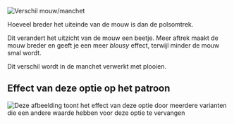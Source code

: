 ![Verschil mouw/manchet](cuffdrape.svg)

Hoeveel breder het uiteinde van de mouw is dan de polsomtrek.

<Note>

Dit verandert het uitzicht van de mouw een beetje.
Meer aftrek maakt de mouw breder en geeft je een meer _blousy_ effect, terwijl minder de mouw smal wordt.

Dit verschil wordt in de manchet verwerkt met plooien.

</Note>

## Effect van deze optie op het patroon

![Deze afbeelding toont het effect van deze optie door meerdere varianten die een andere waarde hebben voor deze optie te vervangen](simone_cuffdrape_sample.svg "Effect van deze optie op het patroon")
